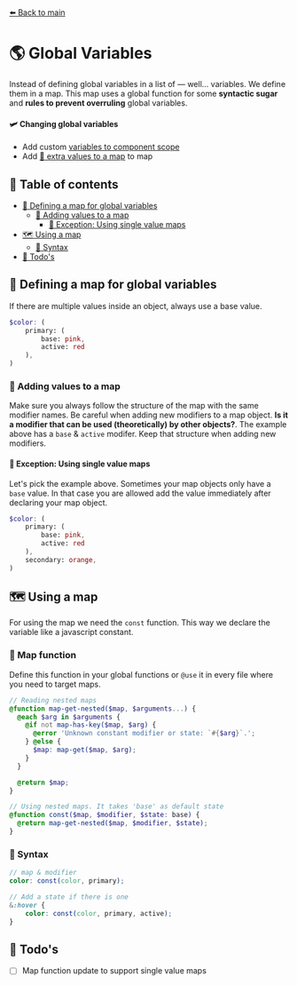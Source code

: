 [⬅️ Back to main](README.md)

# 🌎 Global Variables
Instead of defining global variables in a list of — well... variables. We define them in a map. This map uses a global function for some **syntactic sugar** and **rules to prevent overruling** global variables.

#### 🛩 Changing global variables
- Add custom [variables to component scope](_local-variables.md)
- Add [💪 extra values to a map](#%f0%9f%92%aa-adding-values-to-a-map) to map

## 🧠 Table of contents
  - [🤔 Defining a map for global variables](#%f0%9f%a4%94-defining-a-map-for-global-variables)
    - [💪 Adding values to a map](#%f0%9f%92%aa-adding-values-to-a-map)
      - [🤯 Exception: Using single value maps](#%f0%9f%a4%af-exception-using-single-value-maps)
  - [🗺 Using a map](#using-a-map)
    - [🧭 Syntax](#syntax)
  - [🚧 Todo's](#%f0%9f%9a%a7-todos)

## 🤔 Defining a map for global variables
If there are multiple values inside an object, always use a base value.

```scss
$color: (
    primary: (
        base: pink,
        active: red
    ),
)
```

### 💪 Adding values to a map
Make sure you always follow the structure of the map with the same modifier names. Be careful when adding new modifiers to a map object. **Is it a modifier that can be used (theoretically) by other objects?**. The example above has a `base` & `active` modifer. Keep that structure when adding new modifiers.

#### 🤯 Exception: Using single value maps
Let's pick the example above. Sometimes your map objects only have a `base` value. In that case you are allowed add the value immediately after declaring your map object.

```scss
$color: (
    primary: (
        base: pink,
        active: red
    ),
    secondary: orange,
)
```

## 🗺 Using a map
For using the map we need the `const` function. This way we declare the variable like a javascript constant.  

### 🧭 Map function
Define this function in your global functions or `@use` it in every file where you need to target maps.
```scss
// Reading nested maps
@function map-get-nested($map, $arguments...) {
  @each $arg in $arguments {
    @if not map-has-key($map, $arg) {
      @error 'Unknown constant modifier or state: `#{$arg}`.';
    } @else {
      $map: map-get($map, $arg);
    }
  }

  @return $map;
}

// Using nested maps. It takes 'base' as default state
@function const($map, $modifier, $state: base) {
  @return map-get-nested($map, $modifier, $state);
}
```

### 🤖 Syntax
```scss
// map & modifier
color: const(color, primary);

// Add a state if there is one
&:hover {
    color: const(color, primary, active);
}
```

## 🚧 Todo's
- [ ] Map function update to support single value maps